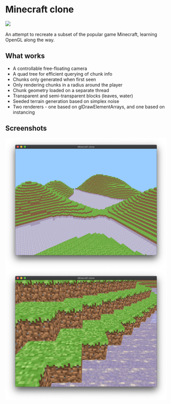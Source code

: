 # Minecraft clone

![](https://github.com/JakuJ/minecraft-clone/workflows/CMake%20CI/badge.svg)

An attempt to recreate a subset of the popular game Minecraft, learning OpenGL along the way.

## What works

* A controllable free-floating camera
* A quad tree for efficient querying of chunk info
* Chunks only generated when first seen
* Only rendering chunks in a radius around the player
* Chunk geometry loaded on a separate thread 
* Transparent and semi-transparent blocks (leaves, water)
* Seeded terrain generation based on simplex noise
* Two renderers - one based on glDrawElementArrays, and one based on instancing

## Screenshots

![A screenshot of the current state](docs/screenshot.png)
![A screenshot of the current state](docs/screenshot2.png)